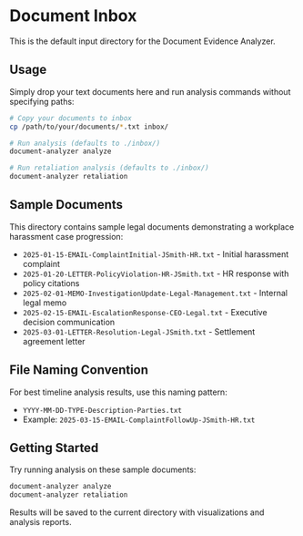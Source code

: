 # Document Inbox

This is the default input directory for the Document Evidence Analyzer.

## Usage

Simply drop your text documents here and run analysis commands without specifying paths:

```bash
# Copy your documents to inbox
cp /path/to/your/documents/*.txt inbox/

# Run analysis (defaults to ./inbox/)
document-analyzer analyze

# Run retaliation analysis (defaults to ./inbox/)
document-analyzer retaliation
```

## Sample Documents

This directory contains sample legal documents demonstrating a workplace harassment case progression:

- `2025-01-15-EMAIL-ComplaintInitial-JSmith-HR.txt` - Initial harassment complaint
- `2025-01-20-LETTER-PolicyViolation-HR-JSmith.txt` - HR response with policy citations
- `2025-02-01-MEMO-InvestigationUpdate-Legal-Management.txt` - Internal legal memo
- `2025-02-15-EMAIL-EscalationResponse-CEO-Legal.txt` - Executive decision communication
- `2025-03-01-LETTER-Resolution-Legal-JSmith.txt` - Settlement agreement letter

## File Naming Convention

For best timeline analysis results, use this naming pattern:
- `YYYY-MM-DD-TYPE-Description-Parties.txt`
- Example: `2025-03-15-EMAIL-ComplaintFollowUp-JSmith-HR.txt`

## Getting Started

Try running analysis on these sample documents:

```bash
document-analyzer analyze
document-analyzer retaliation
```

Results will be saved to the current directory with visualizations and analysis reports.
